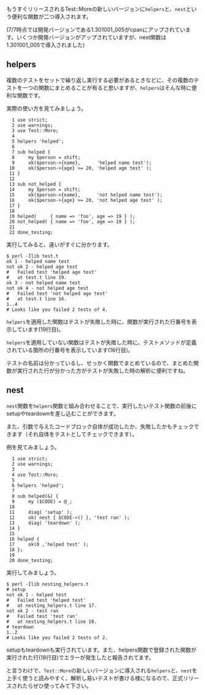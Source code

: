 もうすぐリリースされるTest::Moreの新しいバージョンに`helpers`と、`nest`という便利な関数が二つ導入されます。

(7/7時点では開発バージョンである1.301001_005がcpanにアップされています。いくつか開発バージョンがアップされていますが、nest関数は1.301001_005で導入されました)

## helpers

複数のテストをセットで繰り返し実行する必要があるときなどに、その複数のテストを一つの関数にまとめることが有ると思いますが、`helpers`はそんな時に便利な関数です。

実際の使い方を見てみましょう。

	  1 use strict;
	  2 use warnings;
	  3 use Test::More;
	  4 
	  5 helpers 'helped';
	  6 
	  7 sub helped {
	  8     my $person = shift;
	  9     ok($person->{name},      'helped name test');
	 10     ok($person->{age} >= 20, 'helped age test' );
	 11 }   
	 12 
	 13 sub not_helped {
	 14     my $person = shift;
	 15     ok($person->{name},      'not helped name test');
	 16     ok($person->{age} >= 20, 'not helped age test' );
	 17 }   
	 18 
	 19 helped(     { name => 'foo', age => 19 } );
	 20 not_helped( { name => 'foo', age => 19 } );
	 21 
	 22 done_testing;

実行してみると、違いがすぐに分かります。

	$ perl -Ilib test.t 
	ok 1 - helped name test
	not ok 2 - helped age test
	#   Failed test 'helped age test'
	#   at test.t line 19.
	ok 3 - not helped name test
	not ok 4 - not helped age test
	#   Failed test 'not helped age test'
	#   at test.t line 16.
	1..4
	# Looks like you failed 2 tests of 4.

`helpers`を適用した関数はテストが失敗した時に、関数が実行された行番号を表示しています(19行目)。

`helpers`を適用していない関数はテストが失敗した時に、テストメソッドが定義されている箇所の行番号を表示しています(16行目)。

テストの名前は分かっているし、せっかく関数でまとめているので、まとめた関数が実行された行が分かった方がテストが失敗した時の解析に便利ですね。

## nest

`nest`関数を`helpers`関数と組み合わせることで、実行したいテスト関数の前後にsetupやteardownを差し込むことができます。

また、引数で与えたコードブロック自体が成功したか、失敗したかもチェックできます（それ自体をテストとしてチェックできます）。

例を見てみましょう。

	  1 use strict;
	  2 use warnings;
	  3 
	  4 use Test::More;
	  5 
	  6 helpers 'helped';
	  7 
	  8 sub helped(&) {
	  9     my ($CODE) = @_;
	 10 
	 11     diag( 'setup' );
	 12     ok( nest { $CODE->() }, 'test ran' );
	 13     diag( 'teardown' );
	 14 }
	 15 
	 16 helped {
	 17     ok(0 ,'helped test' );
	 18 };
	 19 
	 20 done_testing;

実行してみましょう。

	$ perl -Ilib nesting_helpers.t 
	# setup
	not ok 1 - helped test
	#   Failed test 'helped test'
	#   at nesting_helpers.t line 17.
	not ok 2 - test ran
	#   Failed test 'test ran'
	#   at nesting_helpers.t line 18.
	# teardown
	1..2
	# Looks like you failed 2 tests of 2.

setupもteardownも実行されています。また、helpers関数で登録された関数が実行された行(18行目)でエラーが発生したと報告されてます。

と言うわけで、`Test::More`の新しいバージョンに導入される`helpers`と、`nest`を上手く使うと読みやすく、解析し易いテストが書ける様になるので、正式リリースされたらぜひ使ってみて下さい。

